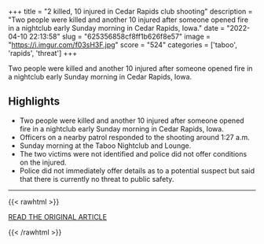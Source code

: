 +++
title = "2 killed, 10 injured in Cedar Rapids club shooting"
description = "Two people were killed and another 10 injured after someone opened fire in a nightclub early Sunday morning in Cedar Rapids, Iowa."
date = "2022-04-10 22:13:58"
slug = "625356858cf8ff1b626f8e57"
image = "https://i.imgur.com/f03sH3F.jpg"
score = "524"
categories = ['taboo', 'rapids', 'threat']
+++

Two people were killed and another 10 injured after someone opened fire in a nightclub early Sunday morning in Cedar Rapids, Iowa.

## Highlights

- Two people were killed and another 10 injured after someone opened fire in a nightclub early Sunday morning in Cedar Rapids, Iowa.
- Officers on a nearby patrol responded to the shooting around 1:27 a.m.
- Sunday morning at the Taboo Nightclub and Lounge.
- The two victims were not identified and police did not offer conditions on the injured.
- Police did not immediately offer details as to a potential suspect but said that there is currently no threat to public safety.

---

{{< rawhtml >}}
  <p class="article-category">
    <a target="_blank" href="https://www.nbcnews.com/news/us-news/2-killed-10-injured-cedar-rapids-club-shooting-rcna23765">READ THE ORIGINAL ARTICLE</a>
  </p>
{{< /rawhtml >}}
